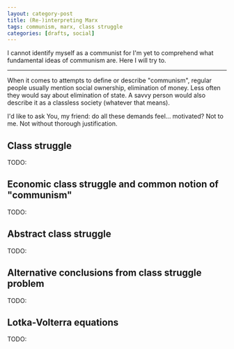 ```yaml
---
layout: category-post
title: (Re-)interpreting Marx
tags: communism, marx, class struggle
categories: [drafts, social]
---
```


I cannot identify myself as a communist
for I'm yet to comprehend what fundamental ideas
of communism are.
Here I will try to.

* * *

When it comes to attempts to define or describe "communism",
regular people usually mention
social ownership, elimination of money.
Less often they would say about elimination of state.
A savvy person would also describe it as a classless society
(whatever that means).

I'd like to ask You, my friend: do all these demands feel... motivated?
Not to me. Not without thorough justification.

Class struggle
---

TODO:

Economic class struggle and common notion of "communism"
---

TODO:

Abstract class struggle
---

TODO:

Alternative conclusions from class struggle problem
---

TODO:

Lotka-Volterra equations
---

TODO:
